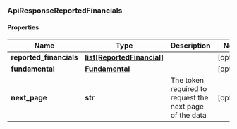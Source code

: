 ### ApiResponseReportedFinancials

#### Properties
Name | Type | Description | Notes
------------ | ------------- | ------------- | -------------
**reported_financials** | [**list[ReportedFinancial]**](ReportedFinancial.md) |  | [optional] 
**fundamental** | [**Fundamental**](Fundamental.md) |  | [optional] 
**next_page** | **str** | The token required to request the next page of the data | [optional] 



